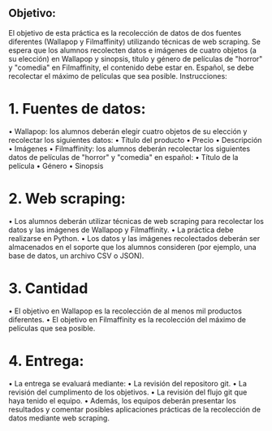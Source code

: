 ## Objetivo: 
El objetivo de esta práctica es la recolección de datos de dos fuentes
diferentes (Wallapop y Filmaffinity) utilizando técnicas de web scraping. Se espera que
los alumnos recolecten datos e imágenes de cuatro objetos (a su elección) en
Wallapop y sinopsis, título y género de películas de "horror" y "comedia" en
Filmaffinity, el contenido debe estar en. Español, se debe recolectar el máximo de
películas que sea posible.
Instrucciones:
# 1. Fuentes de datos:
• Wallapop: los alumnos deberán elegir cuatro objetos de su elección y
recolectar los siguientes datos:
• Título del producto
• Precio
• Descripción
• Imágenes
• Filmaffinity: los alumnos deberán recolectar los siguientes datos de
películas de "horror" y "comedia" en español:
• Título de la película
• Género
• Sinopsis
# 2. Web scraping:
• Los alumnos deberán utilizar técnicas de web scraping para recolectar
los datos y las imágenes de Wallapop y Filmaffinity.
• La práctica debe realizarse en Python.
• Los datos y las imágenes recolectados deberán ser almacenados en el
soporte que los alumnos consideren (por ejemplo, una base de datos,
un archivo CSV o JSON).
# 3. Cantidad
• El objetivo en Wallapop es la recolección de al menos mil productos
diferentes.
• El objetivo en Filmaffinity es la recolección del máximo de películas que
sea posible.
# 4. Entrega:
• La entrega se evaluará mediante:
• La revisión del repositoro git.
• La revisión del cumplimento de los objetivos.
• La revisión del flujo git que haya tenido el equipo.
• Además, los equipos deberán presentar los resultados y comentar
posibles aplicaciones prácticas de la recolección de datos mediante web
scraping.
